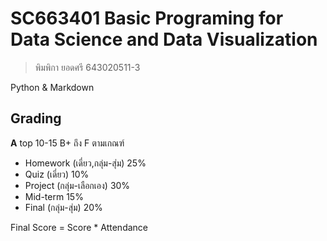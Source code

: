 # SC663401 Basic Programing for Data Science and Data Visualization
> พิมพิกา ยอดศรี 643020511-3

Python & Markdown

## Grading
**A** top 10-15 B+ ถึง F ตามเกณฑ์
- Homework (เดี่ยว,กลุ่ม-สุ่ม) 25%
- Quiz (เดี่ยว) 10%
- Project (กลุ่ม-เลือกเอง) 30%
- Mid-term 15%
- Final (กลุ่ม-สุ่ม) 20%

Final Score = Score * Attendance
